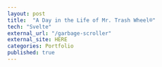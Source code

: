 ```yaml
---
layout: post
title:  "A Day in the Life of Mr. Trash Wheel®"
tech: "Svelte"
external_url: "/garbage-scroller"
external_site: HERE
categories: Portfolio
published: true
---
```

